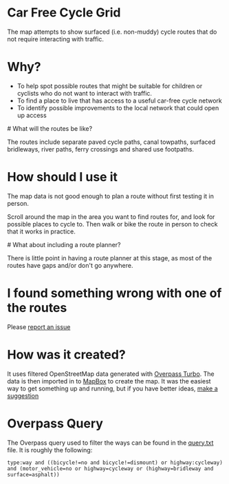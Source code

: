 # Car Free Cycle Grid

The map attempts to show surfaced (i.e. non-muddy) cycle routes that do not require interacting with traffic.

# Why?

- To help spot possible routes that might be suitable for children or cyclists who do not want to interact with traffic.
- To find a place to live that has access to a useful car-free cycle network
- To identify possible improvements to the local network that could open up access

# What will the routes be like?

The routes include separate paved cycle paths, canal towpaths, surfaced bridleways, river paths, ferry crossings and shared use footpaths.

# How should I use it

The map data is not good enough to plan a route without first testing it in person.

Scroll around the map in the area you want to find routes for, and look for possible places to cycle to. Then walk or bike the route in person to check that it works in practice.

# What about including a route planner?

There is little point in having a route planner at this stage, as most of the routes have gaps and/or don't go anywhere.

# I found something wrong with one of the routes

Please [report an issue](https://github.com/samoli/cyclegriduk)

# How was it created?

It uses filtered OpenStreetMap data generated with [Overpass Turbo](https://overpass-turbo.eu). The data is then imported in to [MapBox](https://www.mapbox.com) to create the map. It was the easiest way to get something up and running, but if you have better ideas, [make a suggestion](https://github.com/samoli/cyclegriduk)

# Overpass Query

The Overpass query used to filter the ways can be found in the [query.txt](query.txt) file. It is roughly the following:

```
type:way and ((bicycle!=no and bicycle!=dismount) or highway:cycleway) and (motor_vehicle=no or highway=cycleway or (highway=bridleway and surface=asphalt))
```


